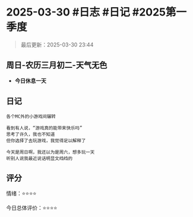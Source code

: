 # 2025-03-30 #日志 #日记 #2025第一季度

>最后更新：2025-03-30 23:44

## 周日-农历三月初二-天气无色

- **今日休息一天**

## 日记

```text
各个MC外的小游戏间辗转

看到有人说，“游戏真的能带来快乐吗”
思考了许久，我也不知道
但你选择了去玩游戏，我觉得足以解释了

今天是周日啊，我还以为是周六，想多玩一天
听别人说我最近说话明显文绉绉的
```

## 评分

情绪：⭐⭐⭐⭐  

今日总体评价：⭐⭐⭐⭐

